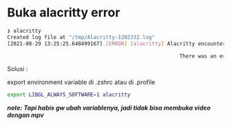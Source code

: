 # Buka alacritty error

```bash
❯ alacritty
Created log file at "/tmp/Alacritty-1202332.log"
[2021-08-29 13:25:25.648499167] [ERROR] [alacritty] Alacritty encountered an unrecoverable error:

                                                        There was an error initializing the shaders: Failed compiling shader: 0:1(10): error: GLSL 3.30 is not supported. Supported versions are: 1.10, 1.20, and 1.00 ES

```

Solusi :

export environment variable di .zshrc
atau di .profile
```bash
export LIBGL_ALWAYS_SOFTWARE=1 alacritty
```

***note: Tapi habis gw ubah variablenya, jadi tidak bisa membuka video dengan mpv***




